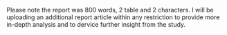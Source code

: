 Please note the report was 800 words, 2 table and 2 characters. I will be uploading an additional report article within any restriction to provide more in-depth analysis and to dervice further insight from the study.
